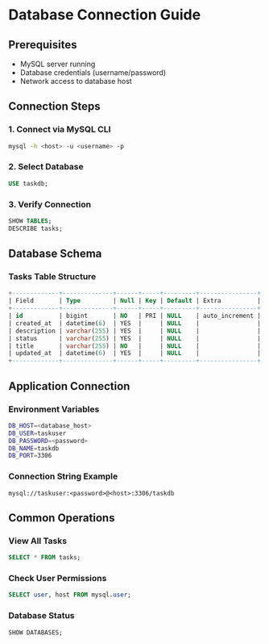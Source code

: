 # Database Connection Guide

## Prerequisites
- MySQL server running
- Database credentials (username/password)
- Network access to database host

## Connection Steps

### 1. Connect via MySQL CLI
```bash
mysql -h <host> -u <username> -p
```

### 2. Select Database
```sql
USE taskdb;
```

### 3. Verify Connection
```sql
SHOW TABLES;
DESCRIBE tasks;
```

## Database Schema

### Tasks Table Structure
```sql
+-------------+--------------+------+-----+---------+----------------+
| Field       | Type         | Null | Key | Default | Extra          |
+-------------+--------------+------+-----+---------+----------------+
| id          | bigint       | NO   | PRI | NULL    | auto_increment |
| created_at  | datetime(6)  | YES  |     | NULL    |                |
| description | varchar(255) | YES  |     | NULL    |                |
| status      | varchar(255) | YES  |     | NULL    |                |
| title       | varchar(255) | NO   |     | NULL    |                |
| updated_at  | datetime(6)  | YES  |     | NULL    |                |
+-------------+--------------+------+-----+---------+----------------+
```

## Application Connection

### Environment Variables
```bash
DB_HOST=<database_host>
DB_USER=taskuser
DB_PASSWORD=<password>
DB_NAME=taskdb
DB_PORT=3306
```

### Connection String Example
```
mysql://taskuser:<password>@<host>:3306/taskdb
```

## Common Operations

### View All Tasks
```sql
SELECT * FROM tasks;
```

### Check User Permissions
```sql
SELECT user, host FROM mysql.user;
```

### Database Status
```sql
SHOW DATABASES;
```
